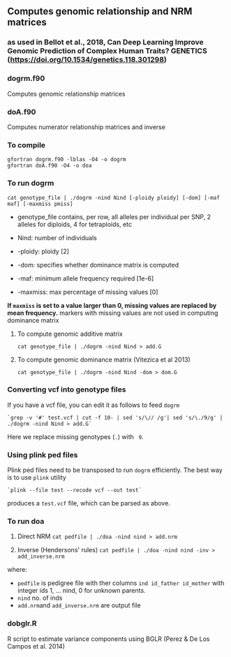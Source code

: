 ## Computes genomic relationship and NRM matrices 
### as used in Bellot et al., 2018, Can Deep Learning Improve Genomic Prediction of Complex Human Traits? GENETICS (https://doi.org/10.1534/genetics.118.301298)

### dogrm.f90
Computes genomic relationship matrices

### doA.f90
Computes numerator  relationship matrices and inverse

### To compile

```
gfortran dogrm.f90 -lblas -O4 -o dogrm
gfortran doA.f90 -O4 -o doa
```

### To run dogrm

   `cat genotype_file | ./dogrm -nind Nind [-ploidy ploidy] [-dom] [-maf maf] [-maxmiss pmiss]`

- genotype_file contains, per row, all alleles per individual per SNP, 2 alleles for diploids, 4 for tetraploids, etc
   
- Nind: number of individuals
   
- -ploidy: ploidy [2]
   
- -dom: specifies whether dominance matrix is computed
   
- -maf: minimum allele frequency required [1e-6]

- -maxmiss: max percentage of missing values [0] 

**If `maxmiss` is set to a value larger than 0, missing values are replaced by mean frequency.** 
markers with missing values are not used in computing dominance matrix

1. To compute genomic additive matrix

   `cat genotype_file | ./dogrm -nind Nind > add.G`

2. To compute genomic dominance matrix (Vitezica et al 2013)

   `cat genotype_file | ./dogrm -nind Nind -dom > dom.G`
   
### Converting vcf into genotype files
If you have a vcf file, you can edit it as follows to feed `dogrm`

    `grep -v '#' test.vcf | cut -f 10- | sed 's/\// /g'| sed 's/\./9/g' | ./dogrm -nind Nind > add.G`

Here we replace missing genotypes (`.`) with ` 9`.

### Using plink ped files
Plink ped files need to be transposed to run `dogrm` efficiently. The best way is to use `plink` utility

    `plink --file test --recode vcf --out test`

produces a `test.vcf` file, which can be parsed as above. 
   
### To run doa

1. Direct NRM
   `cat pedfile | ./doa -nind nind > add.nrm`

2. Inverse (Hendersons' rules)
`cat pedfile | ./doa -nind nind -inv > add_inverse.nrm`

where:
* `pedfile` is pedigree file with ther columns `ind id_father id_mother` with integer ids 1, ... nind, 0 for unknown parents.
* `nind` no. of inds
* `add.nrm`and `add_inverse.nrm` are output file

### dobglr.R
R script to estimate variance components using BGLR (Perez & De Los Campos et al. 2014)
